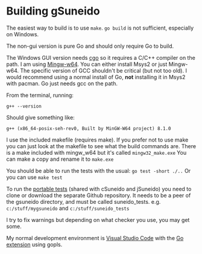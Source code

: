 Building gSuneido
================

The easiest way to build is to use `make`.
`go build` is not sufficient, especially on Windows.

The non-gui version is pure Go and should only require Go to build.

The Windows GUI version needs [cgo](https://golang.org/cmd/cgo/) so it requires a C/C++ compiler on the path. I am using [Mingw-w64](https://sourceforge.net/projects/mingw-w64/). You can either install Msys2 or just Mingw-w64. The specific version of GCC shouldn't be critical (but not too old). I would recommend using a normal install of Go, **not** installing it in Msys2 with pacman. Go just needs gcc on the path.

From the terminal, running:

    g++ --version

Should give something like:

    g++ (x86_64-posix-seh-rev0, Built by MinGW-W64 project) 8.1.0

I use the included makefile (requires make). If you prefer not to use make you can just look at the makefile to see what the build commands are. There is a make included with mingw_w64 but it's called `mingw32_make.exe` You can make a copy and rename it to `make.exe`

You should be able to run the tests with the usual: `go test -short ./..`
Or you can use `make test`

To run the [portable tests](https://github.com/apmckinlay/suneido_tests) (shared with cSuneido and jSuneido) you need to clone or download the separate Github repository. It needs to be a peer of the gsuneido directory, and must be called suneido_tests. e.g. `c:/stuff/mygsuneido` and `c:/stuff/suneido_tests`

I try to fix warnings but depending on what checker you use, you may get some.

My normal development environment is [Visual Studio Code](https://code.visualstudio.com/) with the [Go extension](https://marketplace.visualstudio.com/items?itemName=ms-vscode.Go) using gopls.
